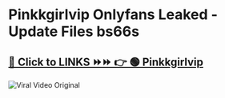 
 # Pinkkgirlvip Onlyfans Leaked - Update Files bs66s

## <h2><a href="https://clipsfans.com/Pinkkgirlvip&ref=git">🔗 Click to LINKS ⏩⏩ 👉 🟢 Pinkkgirlvip </a></h2>

<a href="https://clipsfans.com/Pinkkgirlvip&ref=git" rel="nofollow" data-target="animated-image.originalLink"><img src="https://i.ibb.co.com/xMMVF88/686577567.gif" alt="Viral Video Original" style="max-width: 100%; display: inline-block;" data-target="animated-image.originalImage"></a>

